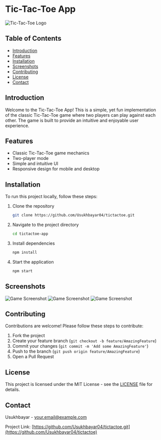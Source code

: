 # Tic-Tac-Toe App

![Tic-Tac-Toe Logo](path/to/logo.png)

## Table of Contents

- [Introduction](#introduction)
- [Features](#features)
- [Installation](#installation)
- [Screenshots](#screenshots)
- [Contributing](#contributing)
- [License](#license)
- [Contact](#contact)

## Introduction

Welcome to the Tic-Tac-Toe App! This is a simple, yet fun implementation of the classic Tic-Tac-Toe game where two players can play against each other. The game is built to provide an intuitive and enjoyable user experience.

## Features

- Classic Tic-Tac-Toe game mechanics
- Two-player mode
- Simple and intuitive UI
- Responsive design for mobile and desktop

## Installation

To run this project locally, follow these steps:

1. Clone the repository
   ```sh
   git clone https://github.com/Usukhbayar04/tictactoe.git
   ```
2. Navigate to the project directory
   ```sh
   cd tictactoe-app
   ```
3. Install dependencies
   ```sh
   npm install
   ```
4. Start the application
   ```sh
   npm start
   ```

## Screenshots

![Game Screenshot](https://github.com/Usukhbayar04/tictactoe/blob/master/assets/sc1.png)
![Game Screenshot](https://github.com/Usukhbayar04/tictactoe/blob/master/assets/sc2.png)
![Game Screenshot](https://github.com/Usukhbayar04/tictactoe/blob/master/assets/sc3.png)

## Contributing

Contributions are welcome! Please follow these steps to contribute:

1. Fork the project
2. Create your feature branch (`git checkout -b feature/AmazingFeature`)
3. Commit your changes (`git commit -m 'Add some AmazingFeature'`)
4. Push to the branch (`git push origin feature/AmazingFeature`)
5. Open a Pull Request

## License

This project is licensed under the MIT License - see the [LICENSE](LICENSE) file for details.

## Contact

Usukhbayar - [your.email@example.com](mailto:your.email@example.com)

Project Link: [https://github.com/Usukhbayar04/tictactoe.git](https://github.com/Usukhbayar04/tictactoe)
